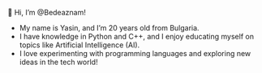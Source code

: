 👋 Hi, I’m @Bedeaznam!  
- My name is Yasin, and I’m 20 years old from Bulgaria.  
- I have knowledge in Python and C++, and I enjoy educating myself on topics like Artificial Intelligence (AI).  
- I love experimenting with programming languages and exploring new ideas in the tech world!  
